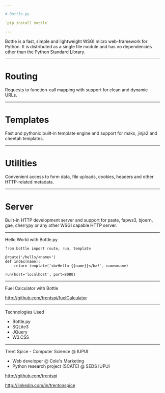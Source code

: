 ```yaml
---

# Bottle.py

`pip install bottle`

---
```


Bottle is a fast, simple and lightweight WSGI micro web-framework for Python. It is distributed as a single file module and has no dependencies other than the Python Standard Library.

---

# Routing 

Requests to function-call mapping with support for clean and dynamic URLs.

---

# Templates

Fast and pythonic built-in template engine and support for mako, jinja2 and cheetah templates.

---

# Utilities

Convenient access to form data, file uploads, cookies, headers and other HTTP-related metadata.

---

# Server

Built-in HTTP development server and support for paste, fapws3, bjoern, gae, cherrypy or any other WSGI capable HTTP server.

---

Hello World with Bottle.py

```
from bottle import route, run, template

@route('/hello/<name>')
def index(name):
    return template('<b>Hello {{name}}</b>!', name=name)

run(host='localhost', port=8080)
```

---

Fuel Calculator with Bottle

http://github.com/trentspi/fuelCalculator

---

Technologies Used

- Bottle.py
- SQLite3
- JQuery
- W3.CSS

---

Trent Spice - Computer Science @ IUPUI

- Web developer @ Cole's Marketing
- Python research project (SCATE) @ SEDS IUPUI

http://github.com/trentspi

http://linkedin.com/in/trentonspice
